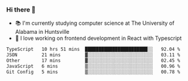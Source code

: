 ### Hi there 👋

- 📚 I'm currently studying computer science at The University of Alabama in Huntsville
- 🔭 I love working on frontend development in React with Typescript

<!--[![wakatime](https://wakatime.com/badge/user/b5c44ac9-032b-4e67-a6d5-1044b80d90bd.svg)](https://wakatime.com/@b5c44ac9-032b-4e67-a6d5-1044b80d90bd)-->

<!--START_SECTION:waka-->

```txt
TypeScript   10 hrs 51 mins  ███████████████████████░░   92.04 %
JSON         21 mins         ▓░░░░░░░░░░░░░░░░░░░░░░░░   03.11 %
Other        17 mins         ▓░░░░░░░░░░░░░░░░░░░░░░░░   02.45 %
JavaScript   6 mins          ▒░░░░░░░░░░░░░░░░░░░░░░░░   00.96 %
Git Config   5 mins          ▒░░░░░░░░░░░░░░░░░░░░░░░░   00.78 %
```

<!--END_SECTION:waka-->

<!--
**salsajeries/salsajeries** is a ✨ _special_ ✨ repository because its `README.md` (this file) appears on your GitHub profile.

Here are some ideas to get you started:

- 🔭 I’m currently working on ...
- 🌱 I’m currently learning ...
- 👯 I’m looking to collaborate on ...
- 🤔 I’m looking for help with ...
- 💬 Ask me about ...
- 📫 How to reach me: ...
- 😄 Pronouns: ...
- ⚡ Fun fact: ...
-->
